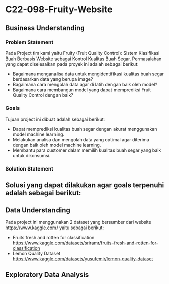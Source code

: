 # C22-098-Fruity-Website

## Business Understanding

### Problem Statement
Pada Project tim kami yaitu Fruity (Fruit Quality Control): Sistem Klasifikasi Buah Berbasis Website sebagai Kontrol Kualitas Buah Segar. Permasalahan yang dapat diselesaikan pada proyek ini adalah sebagai berikut:
- Bagaimana menganalisa data untuk mengidentifikasi kualitas buah segar berdasarkan data yang berupa image? 
- Bagaimana cara mengolah data agar di latih dengan baik oleh model?
- Bagaimana cara membangun model yang dapat memprediksi Fruit Quality Control dengan baik?

### Goals
Tujuan project ini dibuat adalah sebagai berikut:
- Dapat memprediksi kualitas buah segar dengan akurat menggunakan model machine learning.
- Melakukan analisa dan mengolah data yang optimal agar diterima dengan baik oleh model machine learning.
- Membantu para customer dalam memilih kualitas buah segar yang baik untuk dikonsumsi.

### Solution Statement
Solusi yang dapat dilakukan agar goals terpenuhi adalah sebagai berikut:
- 

## Data Understanding 
Pada project ini menggunakan 2 dataset yang bersumber dari website https://www.kaggle.com/ yaitu sebagai berikut:
- Fruits fresh and rotten for classification
https://www.kaggle.com/datasets/sriramr/fruits-fresh-and-rotten-for-classification
- Lemon Quality Dataset
https://www.kaggle.com/datasets/yusufemir/lemon-quality-dataset

## Exploratory Data Analysis
